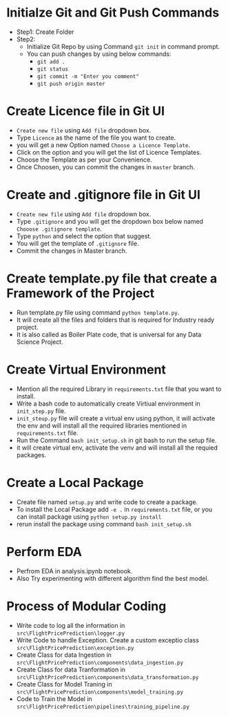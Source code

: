 # Initialze Git and Git Push Commands

* Step1: Create Folder  
* Step2:  
    * Initialize Git Repo by using Command `git init` in command prompt.
    * You can push changes by using below commands:
        * `git add .`
        * `git status` 
        * `git commit -m "Enter you comment"`
        * `git push origin master`

# Create Licence file in Git UI
* `Create new file` using  `Add file` dropdown box.
* Type `Licence` as the name of the file you want to create.
* you will get a new Option named `Choose a Licence Template`.
* Click on the option and you will get the list of Licence Templates.
* Choose the Template as per your Convenience.
* Once Choosen, you can commit the changes in `master` branch.

# Create  and .gitignore file in Git UI
* `Create new file` using  `Add file` dropdown box.
* Type `.gitignore` and you will get the dropdown box below named  `Chooose .gitignore template`.
* Type `python` and select the option that suggest.
* You will get the template of `.gitignore` file.
* Commit the changes in Master branch.

# Create template.py file that create a Framework of the Project
* Run template.py file using command `python template.py`.
* It will create all the files and folders that is required for Industry ready project.
* It is also called as Boiler Plate code, that is universal for any Data Science Project.

# Create Virtual Environment
* Mention all the required Library in `requirements.txt` file that you want to install.
* Write a bash code to automatically create Virtiual environment in `init_step.py` file.
* `init_steup.py` file will create a virtual env using python, it will activate the env and will install all the required libraries mentioned in `requirements.txt` file.
* Run the Command `bash init_setup.sh` in git bash to run the setup file.
* it will create virtual env, activate the venv and will install all the requied packages.

# Create a Local Package
* Create file named `setup.py` and write code to create a package.
* To install the Local Package add `-e .` in `requirements.txt` file, or you can install package using `python setup.py install`
* rerun install the package using command `bash init_setup.sh`

# Perform EDA
* Perfrom EDA in analysis.ipynb notebook.
* Also Try experimenting with different algorithm find the best model.

# Process of Modular Coding
* Write code to log all the information in `src\FlightPricePrediction\logger.py`
* Write Code to handle Exception. Create a custom exceptio class `src\FlightPricePrediction\exception.py`
* Create Class for data Ingestion in `src\FlightPricePrediction\components\data_ingestion.py`
* Create Class for data Tranformation in `src\FlightPricePrediction\components\data_transformation.py`
* Create Class for Model Traning in `src\FlightPricePrediction\components\model_training.py`
* Code to Train the Model in `src\FlightPricePrediction\pipelines\training_pipeline.py`
